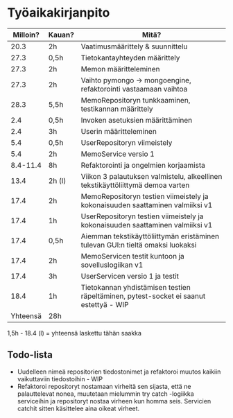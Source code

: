 # Työaikakirjanpito

| Milloin? | Kauan? | Mitä?                                                                                 |
| -------- | ------ | ------------------------------------------------------------------------------------- |
| 20.3     | 2h     | Vaatimusmäärittely & suunnittelu                                                      |
| 27.3     | 0,5h   | Tietokantayhteyden määrittely                                                         |
| 27.3     | 2h     | Memon määritteleminen                                                                 |
| 27.3     | 2h     | Vaihto pymongo -> mongoengine, refaktorointi vastaamaan vaihtoa                       |
| 28.3     | 5,5h   | MemoRepositoryn tunkkaaminen, testikannan määrittely                                  |
| 2.4      | 0,5h   | Invoken asetuksien määrittäminen                                                      |
| 2.4      | 3h     | Userin määritteleminen                                                                |
| 5.4      | 0,5h   | UserRepositoryn viimeistely                                                           |
| 5.4      | 2h     | MemoService versio 1                                                                  |
| 8.4-11.4 | 8h     | Refaktorointi ja ongelmien korjaamista                                                |
| 13.4     | 2h (l) | Viikon 3 palautuksen valmistelu, alkeellinen tekstikäyttöliittymä demoa varten        |
| 17.4     | 2h     | MemoRepositoryn testien viimeistely ja kokonaisuuden saattaminen valmiiksi v1         |
| 17.4     | 1h     | UserRepositoryn testien viimeistely ja kokonaisuuden saattaminen valmiiksi v1         |
| 17.4     | 0,5h   | Aiemman tekstikäyttöliittymän eristäminen tulevan GUI:n tieltä omaksi luokaksi        |
| 17.4     | 2h     | MemoServicen testit kuntoon ja sovelluslogiikan v1                                    |
| 17.4     | 3h     | UserServicen versio 1 ja testit                                                       |
| 18.4     | 1h     | Tietokannan yhdistämisen testien räpeltäminen, pytest-socket ei saanut estettyä - WIP |
| Yhteensä | 28h    |                                                                                       |

1,5h - 18.4
(l) = yhteensä laskettu tähän saakka

## Todo-lista

- Uudelleen nimeä repositorien tiedostonimet ja refaktoroi muutos kaikiin vaikuttaviin tiedostoihin - WIP
- Refaktoroi repositoryt nostamaan virheitä sen sijasta, että ne palauttelevat nonea, muutetaan mielummin try catch -logiikka serviceihin ja repositoryt nostaa virheen kun homma seis. Servicien catchit sitten käsittelee aina oikeat virheet.
